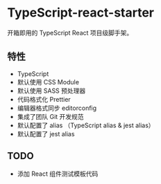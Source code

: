 # TypeScript-react-starter

开箱即用的 TypeScript React 项目级脚手架。

## 特性

- TypeScript
- 默认使用 CSS Module
- 默认使用 SASS 预处理器
- 代码格式化 Prettier
- 编辑器格式同步 editorconfig
- 集成了团队 Git 开发规范
- 默认配置了 alias （TypeScript alias & jest alias）
- 默认配置了 jest alias

## TODO

- 添加 React 组件测试模板代码
